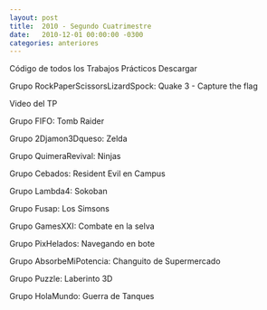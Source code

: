 ```yaml
---
layout: post
title:  2010 - Segundo Cuatrimestre
date:   2010-12-01 00:00:00 -0300
categories: anteriores
---
```

Código de todos los Trabajos Prácticos    Descargar


Grupo RockPaperScissorsLizardSpock: Quake 3 - Capture the flag


Video del TP


Grupo FIFO: Tomb Raider


Grupo 2Djamon3Dqueso: Zelda


Grupo QuimeraRevival: Ninjas


Grupo Cebados: Resident Evil en Campus


Grupo Lambda4: Sokoban

Grupo Fusap: Los Simsons


Grupo GamesXXI: Combate en la selva


Grupo PixHelados: Navegando en bote


Grupo AbsorbeMiPotencia: Changuito de Supermercado


Grupo Puzzle: Laberinto 3D


Grupo HolaMundo: Guerra de Tanques
